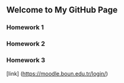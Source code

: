 ## Welcome to My GitHub Page

### Homework 1

### Homework 2

### Homework 3

[link] (https://moodle.boun.edu.tr/login/)
